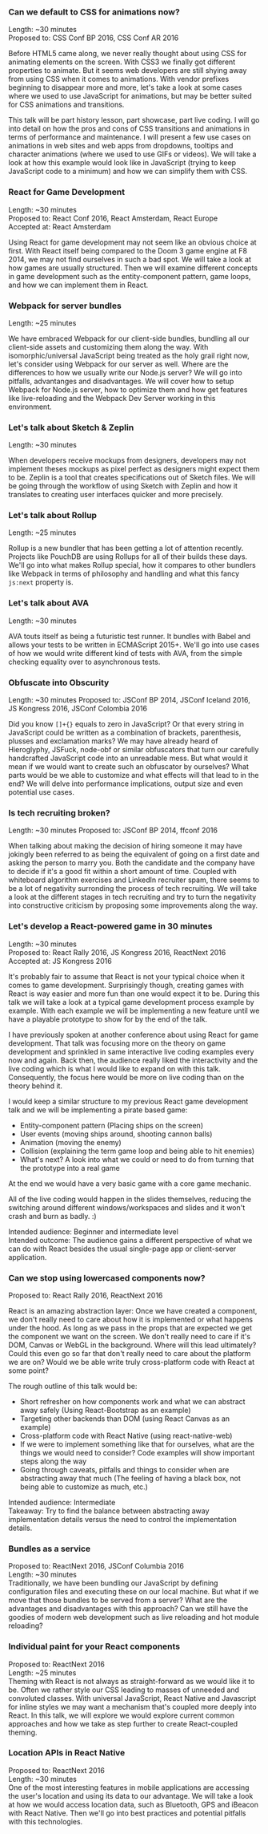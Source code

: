 ### Can we default to CSS for animations now?
Length: ~30 minutes  
Proposed to: CSS Conf BP 2016, CSS Conf AR 2016

Before HTML5 came along, we never really thought about using CSS for animating elements on the screen. With CSS3 we finally got different properties to animate. But it seems web developers are still shying away from using CSS when it comes to animations. With vendor prefixes beginning to disappear more and more, let's take a look at some cases where we used to use JavaScript for animations, but may be better suited for CSS animations and transitions.

This talk will be part history lesson, part showcase, part live coding. I will go into detail on how the pros and cons of CSS transitions and animations in terms of performance and maintenance. I will present a few use cases on animations in web sites and web apps from dropdowns, tooltips and character animations (where we used to use GIFs or videos). We will take a look at how this example would look like in JavaScript (trying to keep JavaScript code to a minimum) and how we can simplify them with CSS.

### React for Game Development
Length: ~30 minutes  
Proposed to: React Conf 2016, React Amsterdam, React Europe  
Accepted at: React Amsterdam

Using React for game development may not seem like an obvious choice at first. With React itself being compared to the Doom 3 game engine at F8 2014, we may not find ourselves in such a bad spot. We will take a look at how games are usually structured. Then we will examine different concepts in game development such as the entity-component pattern, game loops, and how we can implement them in React.

### Webpack for server bundles
Length: ~25 minutes

We have embraced Webpack for our client-side bundles, bundling all our client-side assets and customizing them along the way. With isomorphic/universal JavaScript being treated as the holy grail right now, let's consider using Webpack for our server as well. Where are the differences to how we usually write our Node.js server? We will go into pitfalls, advantanges and disadvantages. We will cover how to setup Webpack for Node.js server, how to optimize them and how get features like live-reloading and the Webpack Dev Server working in this environment.

### Let's talk about Sketch & Zeplin
Length: ~30 minutes

When developers receive mockups from designers, developers may not implement theses mockups as pixel perfect as designers might expect them to be. Zeplin is a tool that creates specifications out of Sketch files. We will be going through the workflow of using Sketch with Zeplin and how it translates to creating user interfaces quicker and more precisely.

### Let's talk about Rollup
Length: ~25 minutes

Rollup is a new bundler that has been getting a lot of attention recently. Projects like PouchDB are using Rollups for all of their builds these days. We'll go into what makes Rollup special, how it compares to other bundlers like Webpack in terms of philosophy and handling and what this fancy `js:next` property is.

### Let's talk about AVA
Length: ~30 minutes

AVA touts itself as being a futuristic test runner. It bundles with Babel and allows your tests to be written in ECMAScript 2015+. We'll go into use cases of how we would write different kind of tests with AVA, from the simple checking equality over to asynchronous tests.

### Obfuscate into Obscurity
Length: ~30 minutes 
Proposed to: JSConf BP 2014, JSConf Iceland 2016, JS Kongress 2016, JSConf Colombia 2016

Did you know `[]+{}` equals to zero in JavaScript? Or that every string in JavaScript could be written as a combination of brackets, parenthesis, plusses and exclamation marks?
We may have already heard of Hieroglyphy, JSFuck, node-obf or similar obfuscators that turn our carefully handcrafted JavaScript code into an unreadable mess. But what would it mean if we would want to create such an obfuscator by ourselves? What parts would be we able to customize and what effects will that lead to in the end? We will delve into performance implications, output size and even potential use cases.

### Is tech recruiting broken?
Length: ~30 minutes
Proposed to: JSConf BP 2014, ffconf 2016

When talking about making the decision of hiring someone it may have jokingly been referred to as being the equivalent of going on a first date and asking the person to marry you. Both the candidate and the company have to decide if it's a good fit within a short amount of time. Coupled with whiteboard algorithm exercises and LinkedIn recruiter spam, there seems to be a lot of negativity surronding the process of tech recruiting.
We will take a look at the different stages in tech recruiting and try to turn the negativity into constructive criticism by proposing some improvements along the way.

### Let's develop a React-powered game in 30 minutes
Length: ~30 minutes  
Proposed to: React Rally 2016, JS Kongress 2016, ReactNext 2016  
Accepted at: JS Kongress 2016

It's probably fair to assume that React is not your typical choice when it comes to game development. Surprisingly though, creating games with React is way easier and more fun than one would expect it to be. During this talk we will take a look at a typical game development process example by example. With each example we will be implementing a new feature until we have a playable prototype to show for by the end of the talk.

I have previously spoken at another conference about using React for game development. That talk was focusing more on the theory on game development and sprinkled in same interactive live coding examples every now and again. Back then, the audience really liked the interactivity and the live coding which is what I would like to expand on with this talk. Consequently, the focus here would be more on live coding than on the theory behind it. 

I would keep a similar structure to my previous React game development talk and we will be implementing a pirate based game:
- Entity-component pattern (Placing ships on the screen)
- User events (moving ships around, shooting cannon balls)
- Animation (moving the enemy)
- Collision (explaining the term game loop and being able to hit enemies)
- What's next? A look into what we could or need to do from turning that the prototype into a real game

At the end we would have a very basic game with a core game mechanic.

All of the live coding would happen in the slides themselves, reducing the switching around different windows/workspaces and slides and it won't crash and burn as badly. :)

Intended audience: Beginner and intermediate level  
Intended outcome: The audience gains a different perspective of what we can do with React besides the usual single-page app or client-server application.

### Can we stop using lowercased components now?
Proposed to: React Rally 2016, ReactNext 2016  

React is an amazing abstraction layer: Once we have created a component, we don't really need to care about how it is implemented or what happens under the hood. As long as we pass in the props that are expected we get the component we want on the screen. We don't really need to care if it's DOM, Canvas or WebGL in the background. Where will this lead ultimately? Could this even go so far that don't really need to care about the platform we are on? Would we be able write truly cross-platform code with React at some point?

The rough outline of this talk would be:
- Short refresher on how components work and what we can abstract away safely (Using React-Bootstrap as an example)
- Targeting other backends than DOM (using React Canvas as an example)
- Cross-platform code with React Native (using react-native-web)
- If we were to implement something like that for ourselves, what are the things we would need to consider? Code examples will show important steps along the way
- Going through caveats, pitfalls and things to consider when are abstracting away that much (The feeling of having a black box, not being able to customize as much, etc.)


Intended audience: Intermediate  
Takeaway: Try to find the balance between abstracting away implementation details versus the need to control the implementation details.


### Bundles as a service
Proposed to: ReactNext 2016, JSConf Columbia 2016  
Length: ~30 minutes  
Traditionally, we have been bundling our JavaScript by defining configuration files and executing these on our local machine. But what if we move that those bundles to be served from a server? What are the advantages and disadvantages with this approach? Can we still have the goodies of modern web development such as live reloading and hot module reloading?

### Individual paint for your React components
Proposed to: ReactNext 2016  
Length: ~25 minutes  
Theming with React is not always as straight-forward as we would like it to be. Often we rather style our CSS leading to masses of unneeded and convoluted classes. With universal JavaScript, React Native and Javascript for inline styles we may want a mechanism that's coupled more deeply into React. In this talk, we will explore we would explore current common approaches and how we take as step further to create React-coupled theming.

### Location APIs in React Native
Proposed to: ReactNext 2016  
Length: ~30 minutes  
One of the most interesting features in mobile applications are accessing the user's location and using its data to our advantage. We will take a look at how we would access location data, such as Bluetooth, GPS and iBeacon with React Native. Then we'll go into best practices and potential pitfalls with this technologies.
